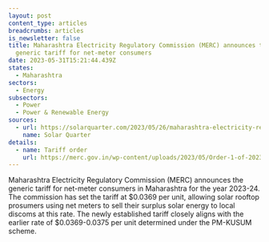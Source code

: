 ```yaml
---
layout: post
content_type: articles
breadcrumbs: articles
is_newsletter: false
title: Maharashtra Electricity Regulatory Commission (MERC) announces the
  generic tariff for net-meter consumers
date: 2023-05-31T15:21:44.439Z
states:
  - Maharashtra
sectors:
  - Energy
subsectors:
  - Power
  - Power & Renewable Energy
sources:
  - url: https://solarquarter.com/2023/05/26/maharashtra-electricity-regulatory-commission-sets-rs-3-05-unit-tariff-for-rooftop-solar-prosumers/
    name: Solar Quarter
details:
  - name: Tariff order
    url: https://merc.gov.in/wp-content/uploads/2023/05/Order-1-of-2023.pdf
---
```

Maharashtra Electricity Regulatory Commission (MERC) announces the generic tariff for net-meter consumers in Maharashtra for the year 2023-24. The commission has set the tariff at $0.0369 per unit, allowing solar rooftop prosumers using net meters to sell their surplus solar energy to local discoms at this rate. The newly established tariff closely aligns with the earlier rate of $0.0369-0.0375 per unit determined under the PM-KUSUM scheme.
